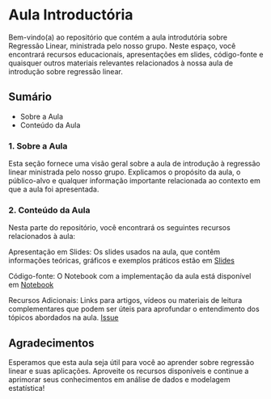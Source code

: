 # Aula Introductória

Bem-vindo(a) ao repositório que contém a aula introdutória sobre Regressão Linear, ministrada pelo nosso grupo. Neste espaço, você encontrará recursos educacionais, apresentações em slides, código-fonte e quaisquer outros materiais relevantes relacionados à nossa aula de introdução sobre regressão linear.

## Sumário
 - Sobre a Aula
- Conteúdo da Aula


### 1. Sobre a Aula
Esta seção fornece uma visão geral sobre a aula de introdução à regressão linear ministrada pelo nosso grupo. Explicamos o propósito da aula, o público-alvo e qualquer informação importante relacionada ao contexto em que a aula foi apresentada.

### 2. Conteúdo da Aula
Nesta parte do repositório, você encontrará os seguintes recursos relacionados à aula:

Apresentação em Slides: Os slides usados na aula, que contêm informações teóricas, gráficos e exemplos práticos estão em [Slides](https://github.com/PANDA-UFSCar/Linear-Regression/blob/Gabriel/Aula_Intro/Aula%20Intro%20-%20FINAL.pdf)

Código-fonte: O Notebook com a implementação da aula está disponível em [Notebook](https://github.com/PANDA-UFSCar/Linear-Regression/blob/Gabriel/Aula_Intro/Aula_Intro.ipynb)

Recursos Adicionais: Links para artigos, vídeos ou materiais de leitura complementares que podem ser úteis para aprofundar o entendimento dos tópicos abordados na aula. [Issue]([https://github.com/gorlando04/PANDA-Linear-Regression](https://github.com/PANDA-UFSCar/Linear-Regression)/issues/2)

## Agradecimentos 


Esperamos que esta aula seja útil para você ao aprender sobre regressão linear e suas aplicações. Aproveite os recursos disponíveis e continue a aprimorar seus conhecimentos em análise de dados e modelagem estatística!
